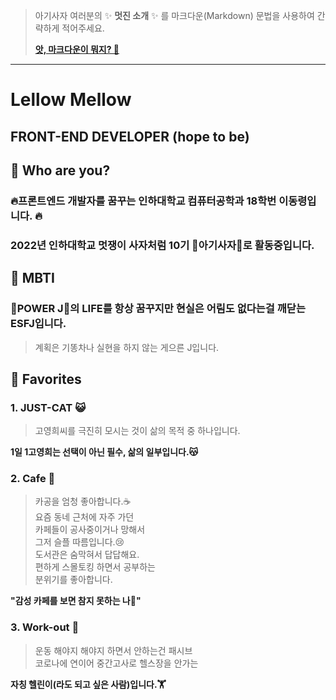 > 아기사자 여러분의 ✨ **멋진 소개** ✨ 를 마크다운(Markdown) 문법을 사용하여 간략하게 적어주세요.
>
> **[앗, 마크다운이 뭐지? 🤔](https://ko.wikipedia.org/wiki/%EB%A7%88%ED%81%AC%EB%8B%A4%EC%9A%B4)**

---

# Lellow Mellow
## FRONT-END DEVELOPER (hope to be)
## 📌 Who are you?
### 🔥프론트엔드 개발자를 꿈꾸는 인하대학교 컴퓨터공학과 18학번 이동령입니다.  🔥
### 2022년 인하대학교 멋쟁이 사자처럼 10기 🦁아기사자🦁로 활동중입니다.

## 📌 MBTI
### 🌟POWER J🌟의 LIFE를 항상 꿈꾸지만 현실은 어림도 없다는걸 깨닫는 ESFJ입니다.  
> 계획은 기똥차나 실현을 하지 않는 게으른 J입니다.

## 📌 Favorites
### 1. JUST-CAT  😺
> 고영희씨를 극진히 모시는 것이 삶의 목적 중 하나입니다.  

**1일 1고영희는 선택이 아닌 필수, 삶의 일부입니다.😽**

### 2. Cafe 🍹
> 카공을 엄청 좋아합니다.☕  
  요즘 동네 근처에 자주 가던  
카페들이 공사중이거나 망해서  
그저 슬플 따름입니다.😢  
  도서관은 숨막혀서 답답해요.  
편하게 스몰토킹 하면서 공부하는  
분위기를 좋아합니다.  
  
**"감성 카페를 보면 참지 못하는 나🤪"**

### 3. Work-out 💪
>운동 해야지 해야지 하면서 안하는건 패시브  
코로나에 연이어 중간고사로 헬스장을 안가는  
  
**자칭 헬린이(라도 되고 싶은 사람)입니다.🏋️**

